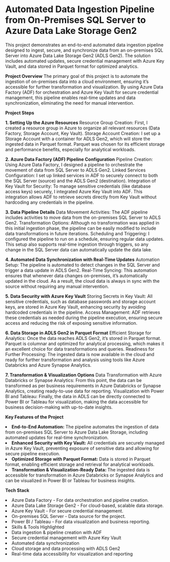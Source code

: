<h1>Automated Data Ingestion Pipeline from On-Premises SQL Server to Azure Data Lake Storage Gen2</h2>

This project demonstrates an end-to-end automated data ingestion pipeline designed to ingest, secure, and synchronize data from an on-premises SQL Server into Azure Data Lake Storage Gen2 (ADLS Gen2). The solution includes automated updates, secure credential management with Azure Key Vault, and data stored in Parquet format for optimized analytics.

<b>Project Overview</b>
The primary goal of this project is to automate the ingestion of on-premises data into a cloud environment, ensuring it’s accessible for further transformation and visualization. By using Azure Data Factory (ADF) for orchestration and Azure Key Vault for secure credential management, this pipeline enables real-time updates and data synchronization, eliminating the need for manual intervention.

<b>Project Steps</b>

<b>1. Setting Up the Azure Resources</b>
Resource Group Creation: First, I created a resource group in Azure to organize all relevant resources (Data Factory, Storage Account, Key Vault).
Storage Account Creation: I set up a Storage Account with a container for ADLS Gen2, which will store the ingested data in Parquet format. Parquet was chosen for its efficient storage and performance benefits, especially for analytical workloads.

<b>2. Azure Data Factory (ADF) Pipeline Configuration</b>
Pipeline Creation: Using Azure Data Factory, I designed a pipeline to orchestrate the movement of data from SQL Server to ADLS Gen2.
Linked Services Configuration: I set up linked services in ADF to securely connect to both the SQL Server (source) and the ADLS Gen2 (destination).
Integration of Key Vault for Security: To manage sensitive credentials (like database access keys) securely, I integrated Azure Key Vault into ADF. This integration allows ADF to retrieve secrets directly from Key Vault without hardcoding any credentials in the pipeline.

<b>3. Data Pipeline Details</b>
Data Movement Activities: The ADF pipeline includes activities to move data from the on-premises SQL Server to ADLS Gen2.
Transformation Options: Although no transformation was applied in this initial ingestion phase, the pipeline can be easily modified to include data transformations in future iterations.
Scheduling and Triggering: I configured the pipeline to run on a schedule, ensuring regular data updates. This setup also supports real-time ingestion through triggers, so any change in the SQL Server data can automatically update the data lake.

<b>4. Automated Data Synchronization with Real-Time Updates</b>
Automation Setup: The pipeline is automated to detect changes in the SQL Server and trigger a data update in ADLS Gen2.
Real-Time Syncing: This automation ensures that whenever data changes on-premises, it’s automatically updated in the cloud. As a result, the cloud data is always in sync with the source without requiring any manual intervention.

<b>5. Data Security with Azure Key Vault</b>
Storing Secrets in Key Vault: All sensitive credentials, such as database passwords and storage account keys, are stored in Azure Key Vault, enhancing security by avoiding hardcoded credentials in the pipeline.
Access Management: ADF retrieves these credentials as needed during the pipeline execution, ensuring secure access and reducing the risk of exposing sensitive information.

<b>6. Data Storage in ADLS Gen2 in Parquet Format</b>
Efficient Storage for Analytics: Once the data reaches ADLS Gen2, it’s stored in Parquet format. Parquet is columnar and optimized for analytical processing, which makes it an excellent choice for data transformations and queries.
Readiness for Further Processing: The ingested data is now available in the cloud and ready for further transformation and analysis using tools like Azure Databricks and Azure Synapse Analytics.

<b>7. Transformation & Visualization Options</b>
Data Transformation with Azure Databricks or Synapse Analytics: From this point, the data can be transformed as per business requirements in Azure Databricks or Synapse Analytics, creating ready-to-use data for reporting.
Visualization with Power BI and Tableau: Finally, the data in ADLS can be directly connected to Power BI or Tableau for visualization, making the data accessible for business decision-making with up-to-date insights.

<b>Key Features of the Project</b>

<b> <li> End-to-End Automation:</b> The pipeline automates the ingestion of data from on-premises SQL Server to Azure Data Lake Storage, including automated updates for real-time synchronization. </li> 
<b> <li>Enhanced Security with Key Vault:</b> All credentials are securely managed in Azure Key Vault, preventing exposure of sensitive data and allowing for secure pipeline execution. </li> 
<b> <li>Optimized Storage with Parquet Format:</b> Data is stored in Parquet format, enabling efficient storage and retrieval for analytical workloads. </li> 
<b> <li>Transformation & Visualization-Ready Data: </b> The ingested data is accessible for transformation in Azure Databricks or Synapse Analytics and can be visualized in Power BI or Tableau for business insights.</li> 

<b> Tech Stack</b> 
<li>Azure Data Factory - For data orchestration and pipeline creation.</li>
<li>Azure Data Lake Storage Gen2 - For cloud-based, scalable data storage.</li>
<li>Azure Key Vault - For secure credential management.</li>
<li>On-premises SQL Server - Data source for the project.</li>
<li>Power BI / Tableau - For data visualization and business reporting.</li>
<li>Skills & Tools Highlighted </li>
<li>Data ingestion & pipeline creation with ADF </li>
<li>Secure credential management with Azure Key Vault </li>
<li>Automated data synchronization </li>
<li>Cloud storage and data processing with ADLS Gen2 </li>
<li>Real-time data accessibility for visualization and reporting </li>
